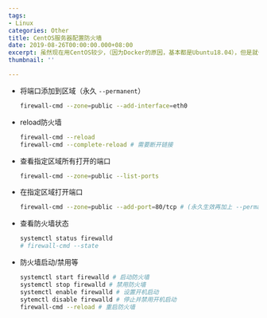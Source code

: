 ```yaml
---
tags:
- Linux
categories: Other
title: CentOS服务器配置防火墙
date: 2019-08-26T00:00:00.000+08:00
excerpt: 虽然现在用CentOS较少，（因为Docker的原因，基本都是Ubuntu18.04），但是就作为CheatSheet保留在此吧
thumbnail: ''

---
```

- 将端口添加到区域（永久 `--permanent`）
    ```bash
    firewall-cmd --zone=public --add-interface=eth0
    ```

- reload防火墙
    ```bash
    firewall-cmd --reload
    firewall-cmd --complete-reload # 需要断开链接
    ```
    
- 查看指定区域所有打开的端口
    ```bash
    firewall-cmd --zone=public --list-ports
    ```
    
- 在指定区域打开端口
    ```bash
    firewall-cmd --zone=public --add-port=80/tcp # (永久生效再加上 --permanent, udp设置同理)
    ```
    
- 查看防火墙状态
    ```bash
    systemctl status firewalld
    # firewall-cmd --state
    ```
    
- 防火墙启动/禁用等
    ```bash
    systemctl start firewalld # 启动防火墙
    systemctl stop firewalld # 禁用防火墙
    systemctl enable firewalld # 设置开机启动
    sytemctl disable firewalld # 停止并禁用开机启动
    firewall-cmd --reload # 重启防火墙
    ```